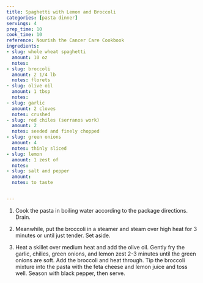 ```yaml
---
title: Spaghetti with Lemon and Broccoli
categories: [pasta dinner]
servings: 4
prep_time: 10
cook_time: 10
reference: Nourish the Cancer Care Cookbook
ingredients:
- slug: whole wheat spaghetti
  amount: 10 oz
  notes:
- slug: broccoli
  amount: 2 1/4 lb
  notes: florets
- slug: olive oil
  amount: 1 tbsp
  notes:
- slug: garlic
  amount: 2 cloves
  notes: crushed
- slug: red chiles (serranos work)
  amount: 2
  notes: seeded and finely chopped
- slug: green onions
  amount: 4
  notes: thinly sliced
- slug: lemon
  amount: 1 zest of
  notes:
- slug: salt and pepper
  amount:
  notes: to taste


---
```


1. Cook the pasta in boiling water according to the package directions. Drain.

2. Meanwhile, put the broccoli in a steamer and steam over high heat for 3 minutes or until just tender. Set aside.

3. Heat a skillet over medium heat and add the olive oil. Gently fry the garlic, chilies, green onions, and lemon zest 2-3 minutes until the green onions are soft. Add the broccoli and heat through. Tip the broccoli mixture into the pasta with the feta cheese and lemon juice and toss well. Season with black pepper, then serve.
